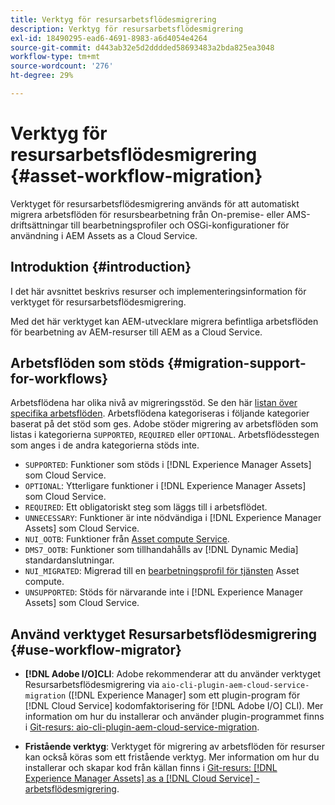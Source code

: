 ```yaml
---
title: Verktyg för resursarbetsflödesmigrering
description: Verktyg för resursarbetsflödesmigrering
exl-id: 18490295-ead6-4691-8983-a6d4054e4264
source-git-commit: d443ab32e5d2dddded58693483a2bda825ea3048
workflow-type: tm+mt
source-wordcount: '276'
ht-degree: 29%

---
```


# Verktyg för resursarbetsflödesmigrering {#asset-workflow-migration}

Verktyget för resursarbetsflödesmigrering används för att automatiskt migrera arbetsflöden för resursbearbetning från On-premise- eller AMS-driftsättningar till bearbetningsprofiler och OSGi-konfigurationer för användning i AEM Assets as a Cloud Service.

## Introduktion {#introduction}

I det här avsnittet beskrivs resurser och implementeringsinformation för verktyget för resursarbetsflödesmigrering.

Med det här verktyget kan AEM-utvecklare migrera befintliga arbetsflöden för bearbetning av AEM-resurser till AEM as a Cloud Service.

## Arbetsflöden som stöds {#migration-support-for-workflows}

Arbetsflödena har olika nivå av migreringsstöd. Se den här [listan över specifika arbetsflöden](https://github.com/adobe/aem-cloud-migration/blob/master/src/main/resources/workflowSteps.properties). Arbetsflödena kategoriseras i följande kategorier baserat på det stöd som ges. Adobe stöder migrering av arbetsflöden som listas i kategorierna `SUPPORTED`, `REQUIRED` eller `OPTIONAL`. Arbetsflödesstegen som anges i de andra kategorierna stöds inte.

* `SUPPORTED`: Funktioner som stöds i  [!DNL Experience Manager Assets] som Cloud Service.
* `OPTIONAL`: Ytterligare funktioner i  [!DNL Experience Manager Assets] som Cloud Service.
* `REQUIRED`: Ett obligatoriskt steg som läggs till i arbetsflödet.
* `UNNECESSARY`: Funktioner är inte nödvändiga i  [!DNL Experience Manager Assets] som Cloud Service.
* `NUI_OOTB`: Funktioner från  [Asset compute Service](/help/assets/asset-microservices-configure-and-use.md).
* `DMS7_OOTB`: Funktioner som tillhandahålls av  [!DNL Dynamic Media] standardanslutningar.
* `NUI_MIGRATED`: Migrerad till en  [bearbetningsprofil för tjänsten](/help/assets/asset-microservices-configure-and-use.md) Asset compute.
* `UNSUPPORTED`: Stöds för närvarande inte i  [!DNL Experience Manager Assets] som Cloud Service.

## Använd verktyget Resursarbetsflödesmigrering {#use-workflow-migrator}

* **[!DNL Adobe I/O]CLI**: Adobe rekommenderar att du använder verktyget Resursarbetsflödesmigrering via  `aio-cli-plugin-aem-cloud-service-migration` ([!DNL Experience Manager] som ett plugin-program för  [!DNL Cloud Service] kodomfaktorisering för  [!DNL Adobe I/O] CLI). Mer information om hur du installerar och använder plugin-programmet finns i [Git-resurs: aio-cli-plugin-aem-cloud-service-migration](https://github.com/adobe/aio-cli-plugin-aem-cloud-service-migration#introduction).

* **Fristående verktyg**: Verktyget för migrering av arbetsflöden för resurser kan också köras som ett fristående verktyg. Mer information om hur du installerar och skapar kod från källan finns i [Git-resurs: [!DNL Experience Manager Assets] as a [!DNL Cloud Service] - arbetsflödesmigrering](https://github.com/adobe/aem-cloud-migration).
